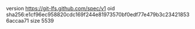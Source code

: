 version https://git-lfs.github.com/spec/v1
oid sha256:e1cf96ec958820cdc169f244e81973570bf0edf77e479b3c234218536accaa71
size 5539
